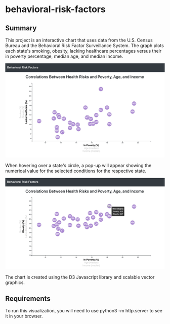 # behavioral-risk-factors

## Summary
This project is an interactive chart that uses data from the U.S. Census Bureau and the Behavioral Risk Factor Surveillance System. The graph plots each state's smoking, obesity, lacking healthcare percentages versus their in poverty percentage, median age, and median income.

![alt-text](https://raw.githubusercontent.com/jonathanpiech/behavioral-risk-factors/master/brf1.png "Image of chart")

When hovering over a state's circle, a pop-up will appear showing the numerical value for the selected conditions for the respective state.

![alt-text](https://raw.githubusercontent.com/jonathanpiech/behavioral-risk-factors/master/brf2.png "Chart with pop-up")

The chart is created using the D3 Javascript library and scalable vector graphics.

## Requirements
To run this visualization, you will need to use python3 -m http.server to see it in your browser.
